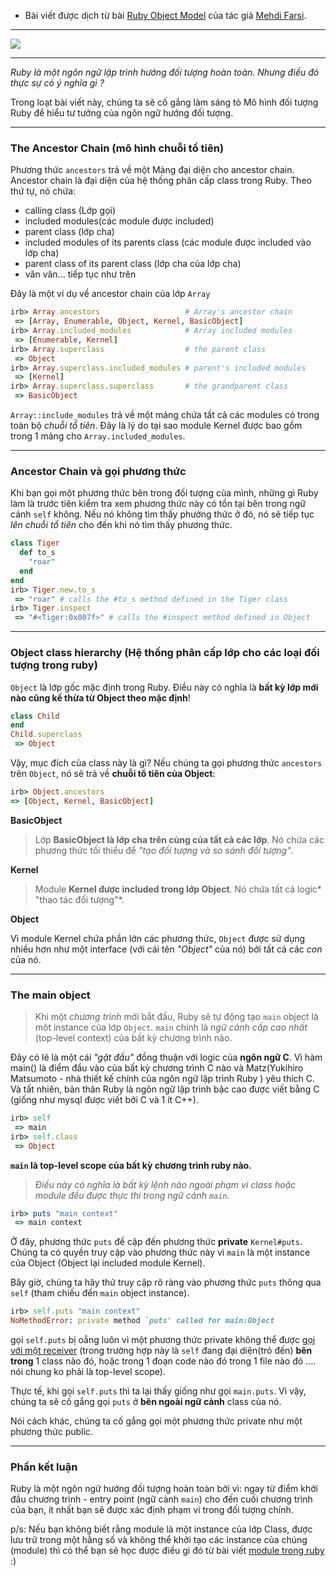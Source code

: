 - Bài viết được dịch từ bài [Ruby Object Model](https://medium.com/rubycademy/ruby-object-model-part-1-4d06fa486bec) của tác giả [Mehdi Farsi](https://medium.com/@farsi_mehdi).
-----

![](https://miro.medium.com/max/2560/1*BjFlAa52VRyPdrHkEtSwxw.jpeg)

-----
*Ruby là một ngôn ngữ lập trình hướng đối tượng hoàn toàn. Nhưng điều đó thực sự có ý nghĩa gì ?*

Trong loạt bài viết này, chúng ta sẽ cố gắng làm sáng tỏ Mô hình đối tượng Ruby để hiểu tư tưởng của ngôn ngữ hướng đối tượng.

---
### The Ancestor Chain (mô hình chuỗi tổ tiên)
Phương thức `ancestors` trả về một Mảng đại diện cho ancestor chain.
Ancestor chain là đại diện của hệ thống phân cấp class trong Ruby.
Theo thứ tự, nó chứa:
* calling class (Lớp gọi)
* included modules(các module được included)
* parent class (lớp cha)
* included modules of its parents class (các module được included vào lớp cha)
* parent class of its parent class (lớp cha của lớp cha)
* vân vân... tiếp tục như trên

Đây là một ví dụ về ancestor chain của lớp `Array`
```ruby
irb> Array.ancestors                   # Array's ancestor chain
 => [Array, Enumerable, Object, Kernel, BasicObject]
irb> Array.included_modules            # Array included modules
 => [Enumerable, Kernel]
irb> Array.superclass                  # the parent class
 => Object
irb> Array.superclass.included_modules # parent's included modules
 => [Kernel]
irb> Array.superclass.superclass       # the grandparent class
 => BasicObject
```
`Array::include_modules` trả về một mảng chứa tất cả các modules có trong toàn bộ *chuỗi tổ tiên*. Đây là lý do tại sao module Kernel được bao gồm trong 1 mảng cho `Array.included_modules`.

---
### Ancestor Chain và gọi phương thức 
Khi bạn gọi một phương thức bên trong đối tượng của mình, những gì Ruby làm là trước tiên kiểm tra xem phương thức này có tồn tại bên trong ngữ cảnh `self` không. Nếu nó không tìm thấy phưởng thức ở đó, nó sẽ tiếp tục *lên chuỗi tổ tiên* cho đến khi nó tìm thấy phương thức.
```ruby
class Tiger
  def to_s
    "roar"
  end
end
irb> Tiger.new.to_s
 => "roar" # calls the #to_s method defined in the Tiger class
irb> Tiger.inspect
 => "#<Tiger:0x007f>" # calls the #inspect method defined in Object
```
---
### Object class hierarchy (Hệ thống phân cấp lớp cho các loại đối tượng trong ruby)
`Object` là lớp gốc mặc định trong Ruby. Điều này có nghĩa là **bất kỳ lớp mới nào cũng kế thừa từ Object theo mặc định**!
```ruby
class Child
end
Child.superclass
 => Object
 ```
 Vậy, mục đích của class này là gì?
 Nếu chúng ta gọi phương thức `ancestors` trên `Object`, nó sẽ trả về **chuỗi tổ tiên của Object**:
 ```ruby
 irb> Object.ancestors
 => [Object, Kernel, BasicObject]
 ```
 
**BasicObject**
> Lớp **BasicObject là lớp cha trên cùng của tất cả các lớp**. Nó chứa các phương thức tối thiểu để *"tạo đối tượng và so sánh đối tượng"*.

**Kernel**
> Module **Kernel được included trong lớp Object**. Nó chứa tất cả logic* "thao tác đối tượng"*.
 
**Object**

Vì module Kernel chứa phần lớn các phương thức, `Object` được sử dụng nhiều hơn như một interface (với cái tên *"Object"* của nó) bởi tất cả các *con* của nó.

---
### The main object

> Khi một *chương trình* mới bắt đầu, Ruby sẽ tự động tạo `main` object là một instance của lớp `Object`. `main` chính là *ngữ cảnh cấp cao nhất* (top-level context) của bất kỳ chương trình nào.

Đây có lẽ là một cái *"gật đầu"* đồng thuận với logic của **ngôn ngữ C**. Vì hàm main() là điểm đầu vào của bất kỳ chương trình C nào và Matz(Yukihiro Matsumoto - nhà thiết kế chính của ngôn ngữ lập trình Ruby ) yêu thích C. Và tất nhiên, bản thân Ruby là ngôn ngữ lập trình bậc cao được viết bằng C (giống như mysql được viết bởi C và 1 ít C++).
```ruby
irb> self
 => main
irb> self.class
 => Object
 ```
**`main` là top-level scope của bất kỳ chương trình ruby nào.**
> *Điều này có nghĩa là bất kỳ lệnh nào ngoài phạm vi class hoặc module đều được thực thi trong ngữ cảnh `main`.*
```ruby
irb> puts "main context"
 => main context
 ```
 Ở đây, phương thức `puts` đề cập đến phương thức **private** `Kernel#puts`. Chúng ta có quyền truy cập vào phương thức này vì `main` là một instance của Object (Object lại included module Kernel).
 
 Bây giờ, chúng ta hãy thử truy cập rõ ràng vào phương thức `puts` thông qua `self` (tham chiếu đến `main` object instance).
 ```ruby
 irb> self.puts "main context"
NoMethodError: private method `puts' called for main:Object
```
gọi `self.puts` bị oẳng luôn vì một phương thức private không thể được [gọi với một receiver](https://medium.com/rubycademy/private-protected-a-matter-of-message-1a88b10acbf2) (trong trường hợp này là `self` đang đại diện(trỏ đến) **bên trong** 1 class nào đó, hoặc trong 1 đoạn code nào đó trong 1 file nào đó .... nói chung ko phải là top-level scope).

Thực tế, khi gọi `self.puts` thì ta lại thấy giống như gọi `main.puts`. Vì vậy, chúng ta sẽ cố gắng gọi `puts` ở **bên ngoài ngữ cảnh** class của nó.

Nói cách khác, chúng ta cố gắng gọi một phương thức private như một phương thức public.

---
### Phần kết luận
Ruby là một ngôn ngữ hướng đối tượng hoàn toàn bởi vì: ngay từ điểm khởi đầu chương trình - entry point (ngữ cảnh `main`) cho đến cuối chương trình của bạn, ít nhất bạn sẽ được xác định phạm vi trong đối tượng chính.

p/s: Nếu bạn không biết rằng module là một instance của lớp Class, được lưu trữ trong một hằng số và không thể khởi tạo các instance của chúng (module) thì có thể bạn sẽ học được điều gì đó từ bài viết [module trong ruby](https://medium.com/rubycademy/modules-in-ruby-part-ii-41466945e810) :)